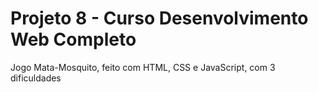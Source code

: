 # Projeto 8 - Curso Desenvolvimento Web Completo

Jogo Mata-Mosquito, feito com HTML, CSS e JavaScript, com 3 dificuldades
